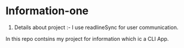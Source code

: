 # Information-one

1. Details about project :- I use readlineSync for user communication.

In this repo contsins my project for information which ic a CLI App.